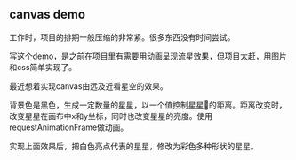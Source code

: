 ## canvas demo

工作时，项目的排期一般压缩的非常紧。很多东西没有时间尝试。

写这个demo，是之前在项目里有需要用动画呈现流星效果，但项目太赶，用图片和css简单实现了。

最近想着实现canvas由远及近看星空的效果。

背景色是黑色，生成一定数量的星星，以一个值控制星星的距离。距离改变时，改变星星在画布中x和y坐标，同时也改变星星的亮度。使用requestAnimationFrame做动画。

实现上面效果后，把白色亮点代表的星星，修改为彩色多种形状的星星。
